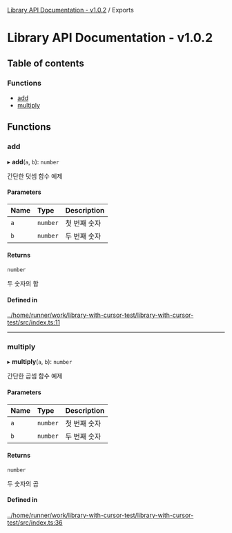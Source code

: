 [Library API Documentation - v1.0.2](README.md) / Exports

# Library API Documentation - v1.0.2

## Table of contents

### Functions

- [add](modules.md#add)
- [multiply](modules.md#multiply)

## Functions

### add

▸ **add**(`a`, `b`): `number`

간단한 덧셈 함수 예제

#### Parameters

| Name | Type | Description |
| :------ | :------ | :------ |
| `a` | `number` | 첫 번째 숫자 |
| `b` | `number` | 두 번째 숫자 |

#### Returns

`number`

두 숫자의 합

#### Defined in

[../home/runner/work/library-with-cursor-test/library-with-cursor-test/src/index.ts:11](https://github.com/grapefruitgreentealoe/library-with-cursor-test/blob/a68762c9043aeedd209e9c6ed81e0667df07e537/src/index.ts#L11)

___

### multiply

▸ **multiply**(`a`, `b`): `number`

간단한 곱셈 함수 예제

#### Parameters

| Name | Type | Description |
| :------ | :------ | :------ |
| `a` | `number` | 첫 번째 숫자 |
| `b` | `number` | 두 번째 숫자 |

#### Returns

`number`

두 숫자의 곱

#### Defined in

[../home/runner/work/library-with-cursor-test/library-with-cursor-test/src/index.ts:36](https://github.com/grapefruitgreentealoe/library-with-cursor-test/blob/a68762c9043aeedd209e9c6ed81e0667df07e537/src/index.ts#L36)
